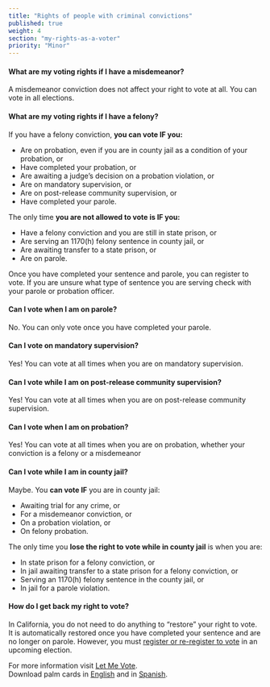 ```yaml
---
title: "Rights of people with criminal convictions"
published: true
weight: 4
section: "my-rights-as-a-voter"
priority: "Minor"
---
```

#### What are my voting rights if I have a misdemeanor?  
A misdemeanor conviction does not affect your right to vote at all. You can vote in all elections.  

#### What are my voting rights if I have a felony?  
If you have a felony conviction, **you can vote IF you:**  
- Are on probation, even if you are in county jail as a condition of your probation, or
- Have completed your probation, or
- Are awaiting a judge’s decision on a probation violation, or
- Are on mandatory supervision, or
- Are on post-release community supervision, or
- Have completed your parole.  

The only time **you are not allowed to vote is IF you:**  
- Have a felony conviction and you are still in state prison, or
- Are serving an 1170(h) felony sentence in county jail, or
- Are awaiting transfer to a state prison, or
- Are on parole.  

Once you have completed your sentence and parole, you can register to vote. 
If you are unsure what type of sentence you are serving check with your parole or probation officer.  

#### Can I vote when I am on parole?
No. You can only vote once you have completed your parole.

#### Can I vote on mandatory supervision?
Yes! You can vote at all times when you are on mandatory supervision.

#### Can I vote while I am on post-release community supervision?
Yes! You can vote at all times when you are on post-release community supervision.
 
#### Can I vote when I am on probation?
Yes! You can vote at all times when you are on probation, whether your conviction is a felony or a misdemeanor  

#### Can I vote while I am in county jail?
Maybe. You **can vote IF** you are in county jail:  
- Awaiting trial for any crime, or
- For a misdemeanor conviction, or
- On a probation violation, or
- On felony probation.  

The only time you **lose the right to vote while in county jail** is when you are:  
- In state prison for a felony conviction, or
- In jail awaiting transfer to a state prison for a felony conviction, or
- Serving an 1170(h) felony sentence in the county jail, or
- In jail for a parole violation.  

#### How do I get back my right to vote?  
In California, you do not need to do anything to “restore” your right to vote. It is automatically restored once you have completed your sentence and are no longer on parole. However, you must [register or re-register to vote](#section-register-to-vote) in an upcoming election.

For more information visit [Let Me Vote](https://www.letmevoteca.org/).  
Download palm cards in [English](https://www.letmevoteca.org/wp-content/uploads/2016/09/Brochure-HowYourVoteMatters.pdf) and in [Spanish](https://www.letmevoteca.org/wp-content/uploads/2016/09/Brochure-ComoTuVotoImporta.pdf). 
